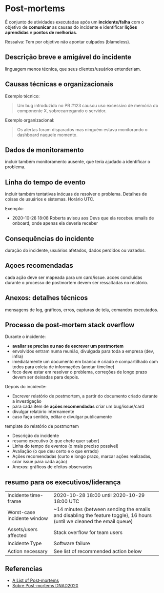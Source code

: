 # Post-mortems

É conjunto de atividades executadas após um **incidente/falha** com o objetivo de **comunicar** as causas do incidente e identificar **lições aprendidas** e **pontos de melhorias**.

Ressalva: Tem por objetivo não apontar culpados (blameless).

## Descrição breve e amigável do incidente

linguagem menos técnica, que seus clientes/usuários entenderiam.

## Causas técnicas e organizacionais

Exemplo técnico:

> Um bug introduzido no PR #123 causou uso excessivo de memória do componente X, sobrecarregando o servidor.

Exemplo organizacional:

> Os alertas foram disparados mas ninguém estava monitorando o dashboard naquele momento.

## Dados de monitoramento

incluir também monitoramento ausente, que teria ajudado a identificar o problema.

## Linha do tempo de evento

incluir também tentativas inócuas de resolver o problema. Detalhes de coisas de usuários e sistemas. Horário UTC.

Exemplo:

- 2020-10-28 18:08 Roberta avisou aos Devs que ela recebeu emails de onboard, onde apenas ela deveria receber

## Consequências do incidente

duração do incidente, usuários afetados, dados perdidos ou vazados.

## Açoes recomendadas

cada ação deve ser mapeada para um card/issue. acoes concluídas durante o processo de postmortem devem ser ressaltadas no relatório.

## Anexos: detalhes técnicos

mensagens de log, gráficos, erros, capturas de tela, comandos executados.

## Processo de post-mortem stack overflow

Durante o incidente:

- **avaliar se precisa ou nao de escrever um postmortem**
- envolvidos entram numa reunião, divulgada para toda a empresa (dev, infra)
- imediatamente um documento em branco é criado e compartilhado com todos para coleta de informações (anotar timeline)
- foco deve estar em resolver o problema, correções de longo prazo devem ser deixadas para depois.

Depois do incidente:

- Escrever relatório de postmortem, a partir do documento criado durante a investigação
- para cada item de **ações recomendadas** criar um bug/issue/card
- divulgar relatório internamente
- caso faça sentido, editar e divulgar publicamente

template do relatório de postmortem

- Descrição do incidente
- resumo executivo (o que chefe quer saber)
- Linha do tempo de eventos (o mais preciso possível)
- Avaliação (o que deu certo e o que errado)
- Ações recomendadas (curto e longo prazo, marcar ações realizadas, criar issue para cada ação)
- Anexos: gráficos de efeitos observados

## resumo para os executivos/liderança

| | |
| ----------------------- | ----------- |
| Incidente time-frame    | 2020-10-28 18:00 until 2020-10-29 18:00 UTC      |
| Worst-case incidente window   | ~14 minutes (between sending the emails and disabling the feature toggle), 16 hours (until we cleaned the email queue)        |
| Assets/users affected      | Stack overflow for team users       |
| Incidente Type   | Software failure        |
| Action necessary      | See list of recommended action below      |

## Referencias

- [A List of Post-mortems](https://github.com/danluu/post-mortems)
- [Sobre Post-mortems DNAD2020](https://www.youtube.com/watch?v=SmQrHlqDw7U&feature=youtu.be&t=11996)
